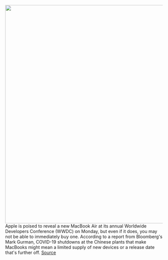 <img src='https://cdn.vox-cdn.com/thumbor/K5WKtO6-vMiG0l7mayvNZfGWY0c=/0x0:2040x1360/1200x800/filters:focal(857x517:1183x843)/cdn.vox-cdn.com/uploads/chorus_image/image/70945240/vpavic_4291_20201113_0366.0.0.jpg' width='700px' /><br/>
Apple is poised to reveal a new MacBook Air at its annual Worldwide Developers Conference (WWDC) on Monday, but even if it does, you may not be able to immediately buy one. According to a report from Bloomberg's Mark Gurman, COVID-19 shutdowns at the Chinese plants that make MacBooks might mean a limited supply of new devices or a release date that's further off.
<a href='https://www.theverge.com/2022/6/5/23155291/new-macbook-air-long-wait-time-apple-wwdc-covid-closures-china'> Source <a/>